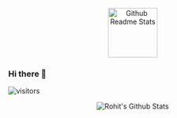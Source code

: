 <p align="center">
 <img width="100px" src="https://res.cloudinary.com/anuraghazra/image/upload/v1594908242/logo_ccswme.svg" align="center" alt="Github Readme Stats" />

<p align="center">
 
### Hi there 👋

 ![visitors](https://visitor-badge.laobi.icu/badge?page_id=The-Fuse.The-Fuse)
</p>

<p align="center">
<img align="center" src="https://github-readme-stats.vercel.app/api?username=The-Fuse&&show_icons=true&theme=radical" alt="Rohit's Github Stats">
</p>
<!--
**The-Fuse/The-Fuse** is a ✨ _special_ ✨ repository because its `README.md` (this file) appears on your GitHub profile.

Here are some ideas to get you started:

- 🔭 I’m currently working on ...
- 🌱 I’m currently learning ...
- 👯 I’m looking to collaborate on ...
- 🤔 I’m looking for help with ...
- 💬 Ask me about ...
- 📫 How to reach me: ...
- 😄 Pronouns: ...
- ⚡ Fun fact: ...
-->
